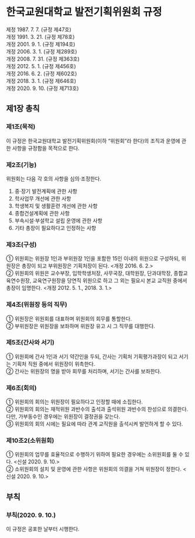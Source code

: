 # 한국교원대학교 발전기획위원회 규정

제정 1987. 7. 7. (규정 제47호)  
개정 1991. 3. 21. (규정 제78호)  
개정 2001. 9. 1. (규정 제194호)  
개정 2006. 3. 1. (규정 제289호)  
개정 2008. 7. 31. (규정 제363호)  
개정 2012. 5. 1. (규정 제456호)  
개정 2016. 6. 2. (규정 제602호)  
개정 2018. 3. 1. (규정 제646호)  
개정 2020. 9. 10. (규정 제713호)

## 제1장 총칙

### 제1조(목적)

이 규정은 한국교원대학교 발전기획위원회(이하 “위원회”라 한다)의 조직과 운영에 관한 사항을 규정함을 목적으로 한다.

### 제2조(기능)

위원회는 다음 각 호의 사항을 심의·조정한다.

1. 중·장기 발전계획에 관한 사항
2. 학사업무 개선에 관한 사항
3. 학생복지 및 생활훈련 개선에 관한 사항
4. 종합건설계획에 관한 사항
5. 부속시설·부설학교 설립 운영에 관한 사항
6. 기타 총장이 필요하다고 인정하는 사항

### 제3조(구성)

① 위원회는 위원장 1인과 부위원장 1인을 포함한 15인 이내의 위원으로 구성하되, 위원장은 총장이 되고 부위원장은 기획처장이 된다. <개정 2016. 6. 2.>  
② 위원회의 위원은 교수부장, 입학학생처장, 사무국장, 대학원장, 단과대학장, 종합교육연수원장, 교육연구원장을 당연직 위원으로 하고 그 외는 필요시 본교 교직원 중에서 총장이 임명한다. <개정 2012. 5. 1., 2018. 3. 1.>

### 제4조(위원장 등의 직무)

① 위원장은 위원회를 대표하며 위원회의 회무를 통할한다.  
② 부위원장은 위원장을 보좌하며 위원장 유고 시 그 직무를 대행한다.

### 제5조(간사와 서기)

① 위원회에 간사 1인과 서기 약간인을 두되, 간사는 기획처 기획평가과장이 되고 서기는 기획처 직원 중에서 위원장이 위촉한다.  
② 간사는 위원장의 명을 받아 회무를 처리하며, 서기는 간사를 보좌한다.

### 제6조(회의)

① 위원회의 회의는 위원장이 필요하다고 인정할 때에 소집한다.  
② 위원회의 회의는 재적위원 과반수의 출석과 출석위원 과반수의 찬성으로 의결한다. 다만, 가부동수인 경우에는 위원장이 결정권을 갖는다.  
③ 위원회의 회의 시에는 필요에 따라 관계 교직원을 출석시켜 발언하게 할 수 있다.

### 제10조2(소위원회)

① 위원회의 업무를 효율적으로 수행하기 위하여 필요한 경우에는 소위원회를 둘 수 있다. <신설 2020. 9. 10.>  
② 소위원회의 설치 및 운영에 관한 사항은 위원회의 의결을 거쳐 위원장이 정한다. <신설 2020. 9. 10.>

## 부칙

### 부칙(2020. 9. 10.)

이 규정은 공포한 날부터 시행한다.
